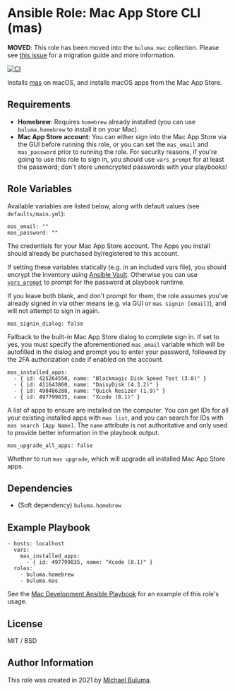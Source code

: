# Ansible Role: Mac App Store CLI (mas)

**MOVED**: This role has been moved into the `buluma.mac` collection. Please see [this issue](https://github.com/buluma/ansible-role-mas/issues/31) for a migration guide and more information.

[![CI][badge-gh-actions]][link-gh-actions]

Installs [mas](https://github.com/mas-cli/mas) on macOS, and installs macOS apps from the Mac App Store.

## Requirements

  - **Homebrew**: Requires `homebrew` already installed (you can use `buluma.homebrew` to install it on your Mac).
  - **Mac App Store account**: You can either sign into the Mac App Store via the GUI before running this role, or you can set the `mas_email` and `mas_password` prior to running the role. For security reasons, if you're going to use this role to sign in, you should use `vars_prompt` for at least the password; don't store unencrypted passwords with your playbooks!

## Role Variables

Available variables are listed below, along with default values (see `defaults/main.yml`):

    mas_email: ""
    mas_password: ""

The credentials for your Mac App Store account. The Apps you install should already be purchased by/registered to this account.

If setting these variables statically (e.g. in an included vars file), you should encrypt the inventory using [Ansible Vault](http://docs.ansible.com/ansible/playbooks_vault.html). Otherwise you can use [`vars_prompt`](http://docs.ansible.com/ansible/playbooks_prompts.html) to prompt for the password at playbook runtime.

If you leave both blank, and don't prompt for them, the role assumes you've already signed in via other means (e.g. via GUI or `mas signin [email]`), and will not attempt to sign in again.

    mas_signin_dialog: false

Fallback to the built-in Mac App Store dialog to complete sign in. If set to yes, you must specify the aforementioned `mas_email` variable which will be autofilled in the dialog and prompt you to enter your password, followed by the 2FA authorization code if enabled on the account.

    mas_installed_apps:
      - { id: 425264550, name: "Blackmagic Disk Speed Test (3.0)" }
      - { id: 411643860, name: "DaisyDisk (4.3.2)" }
      - { id: 498486288, name: "Quick Resizer (1.9)" }
      - { id: 497799835, name: "Xcode (8.1)" }

A list of apps to ensure are installed on the computer. You can get IDs for all your existing installed apps with `mas list`, and you can search for IDs with `mas search [App Name]`. The `name` attribute is not authoritative and only used to provide better information in the playbook output.

    mas_upgrade_all_apps: false

Whether to run `mas upgrade`, which will upgrade all installed Mac App Store apps.

## Dependencies

  - (Soft dependency) `buluma.homebrew`

## Example Playbook

    - hosts: localhost
      vars:
        mas_installed_apps:
          - { id: 497799835, name: "Xcode (8.1)" }
      roles:
        - buluma.homebrew
        - buluma.mas

See the [Mac Development Ansible Playbook](https://github.com/buluma/mac-dev-playbook) for an example of this role's usage.

## License

MIT / BSD

## Author Information

This role was created in 2021 by [Michael Buluma](https://www.github.com/buluma).

[badge-gh-actions]: https://github.com/buluma/ansible-role-mas/workflows/CI/badge.svg?event=push
[link-gh-actions]: https://github.com/buluma/ansible-role-mas/actions?query=workflow%3ACI
